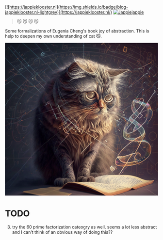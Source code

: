 [![https://jappieklooster.nl](https://img.shields.io/badge/blog-jappieklooster.nl-lightgrey)](https://jappieklooster.nl/)
[![Jappiejappie](https://img.shields.io/badge/discord-jappiejappie-black?logo=discord)](https://discord.gg/Hp4agqy)

> 😼 😼 😼 😼 

Some formalizations of Eugenia Cheng's book joy of abstraction.
This is help to deepen my own understanding of cat 😼.

![cat](./cat.png)


# TODO

3. try the 60 prime factorization cateogry as well.
   seems a lot less abstract and I can't think of an obvious way of doing this??
